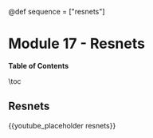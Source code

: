 @def sequence = ["resnets"]

# Module 17 - Resnets


**Table of Contents**

\toc


## Resnets

{{youtube_placeholder resnets}}